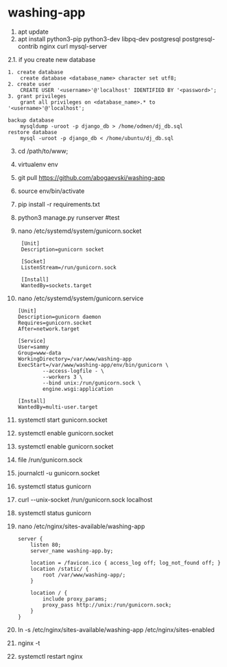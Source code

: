 # washing-app

1. apt update
2. apt install python3-pip python3-dev libpq-dev postgresql postgresql-contrib nginx curl mysql-server

2.1. if you create new database
   
    1. create database 
        create database <database_name> character set utf8;
    2. create user 
        CREATE USER '<username>'@'localhost' IDENTIFIED BY '<password>';
    3. grant privileges
        grant all privileges on <database_name>.* to '<username>'@'localhost';

    backup database
        mysqldump -uroot -p django_db > /home/odmen/dj_db.sql
    restore database
        mysql -uroot -p django_db < /home/ubuntu/dj_db.sql

3. cd /path/to/www;
4. virtualenv env
5. git pull https://github.com/abogaevski/washing-app
6. source env/bin/activate
7. pip install -r requirements.txt
8. python3 manage.py runserver #test

9. nano /etc/systemd/system/gunicorn.socket
    
        [Unit]
        Description=gunicorn socket

        [Socket]
        ListenStream=/run/gunicorn.sock

        [Install]
        WantedBy=sockets.target

10. nano /etc/systemd/system/gunicorn.service
    
        [Unit]
        Description=gunicorn daemon
        Requires=gunicorn.socket
        After=network.target

        [Service]
        User=sammy
        Group=www-data
        WorkingDirectory=/var/www/washing-app
        ExecStart=/var/www/washing-app/env/bin/gunicorn \
                --access-logfile - \
                --workers 3 \
                --bind unix:/run/gunicorn.sock \
                engine.wsgi:application

        [Install]
        WantedBy=multi-user.target

11. systemctl start gunicorn.socket
12. systemctl enable gunicorn.socket
13. systemctl enable gunicorn.socket
14. file /run/gunicorn.sock
15. journalctl -u gunicorn.socket
16. systemctl status gunicorn
17. curl --unix-socket /run/gunicorn.sock localhost
18. systemctl status gunicorn
19. nano /etc/nginx/sites-available/washing-app

        server {
            listen 80;
            server_name washing-app.by;

            location = /favicon.ico { access_log off; log_not_found off; }
            location /static/ {
                root /var/www/washing-app/;
            }

            location / {
                include proxy_params;
                proxy_pass http://unix:/run/gunicorn.sock;
            }
        }

20. ln -s /etc/nginx/sites-available/washing-app /etc/nginx/sites-enabled
21. nginx -t
22. systemctl restart nginx